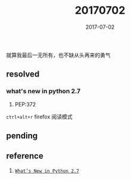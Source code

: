 ﻿---
tags: 
 - daily
 - python
title: 20170702
date: 2017-07-02
category: 2017
toc: true
---
就算我最后一无所有，也不缺从头再来的勇气
<!--more-->

## resolved

### what's new in python 2.7

1. PEP:372

`ctrl+alt+r` firefox 阅读模式
## pending

## reference
1. [`What’s New in Python 2.7`][0]

[0]:https://docs.python.org/2/whatsnew/2.7.html